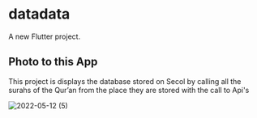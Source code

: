 # datadata

A new Flutter project.

## Photo to this App

This project is displays the database stored on Secol by calling all the surahs of the Qur’an from the place they are stored with the call to Api's

![2022-05-12 (5)](https://user-images.githubusercontent.com/67846468/168075101-8e902778-f038-47c8-b834-b7a6ad85ecab.png)
